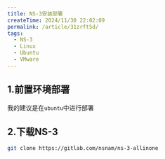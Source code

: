 ```yaml
---
title: NS-3安装部署
createTime: 2024/11/30 22:02:09
permalink: /article/31zrft5d/
tags:
  - NS-3
  - Linux
  - Ubuntu
  - VMware
---
```

## 1.前置环境部署
我的建议是在`ubuntu`中进行部署

## 2.下载NS-3

```bash
git clone https://gitlab.com/nsnam/ns-3-allinone
```
